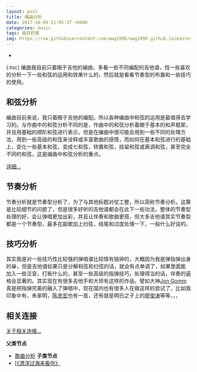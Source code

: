 ```yaml
---
layout: post
title: 编曲分析
date: 2017-10-09 21:05:37 +0800
categories: music
tags: 曲目积累
img: https://raw.githubusercontent.com/wwg1996/wwg1996.github.io/master/images/music.jpg
---
```

* 
{:toc}
编曲我目前只着眼于吉他的编曲，多看一些不同编配的吉他谱，找一些喜欢的分析一下一些和弦的运用和效果什么的，然后就是看看节奏型的布置和一些技巧的使用。

## 和弦分析

编曲目前来说，我只着眼于吉他的编配。所以各种编曲中和弦的运用是最值得去学习的。与作曲中的和弦分析不同的是，作曲中的和弦分析着眼于基本的和声框架，并且用基础的顺阶和弦进行表示，但是在编曲中很可能会用到一些不同的处理方法，用到一些高级的和弦来诠释或丰富歌曲的感情，而如何在基本和弦进行的基础上，变化一些基本和弦，变成七和弦，转置和弦，挂留和弦或离调和弦，甚至完全不同的和弦，这是编曲中和弦分析的重点。

[详细...](https://wwg1996.github.io/music/2017/10/09/hxfx.html)

## 节奏分析

节奏分析就是节奏型分析了，为了与其他标题对仗工整，所以简称节奏分析。这算是比较细节的问题了，但是很多好听的吉他谱都会在此下一些功法，整体的节奏型处理的好，会让弹唱更加出彩，并且让伴奏和歌曲更搭，但大多吉他谱其实节奏型都是一个节奏型，最多在副歌加上扫弦，结尾和过度处理一下，一般什么好说的。

## 技巧分析

其实我是对一些技巧性比较强的弹唱谱比较情有独钟的，大概因为我是弹指弹出身的😁，但是吉他谱如果只是分解和弦和扫弦的话，就会有点单调了，如果里面能加入一些泛音，打板什么的，甚至一些高级的指弹技巧，处理得当的话，伴奏的逼格会显著的。其实现在有很多吉他手和大师有这样的作品，譬如大神[Jon Gomm](https://v.qq.com/x/page/o0017xaylji.html)真是把指弹完美的融入了弹唱中，现在国内也有很多人在做这样的尝试了，比如我印象中有，朱家明，[陈彦宏](http://v.youku.com/v_show/id_XMjkxMDMxODM2.html)也有一首，还有就是明日之子上的[廖俊涛](https://v.qq.com/x/cover/5ypv3xhtj9cvhkk/r0024dv9kv3.html)等等，，，

## 相关连接

[关于相关连接...](https://wwg1996.github.io/pkm/2017/10/09/wzdjg.html)

**父类节点**
- [歌曲分析](https://wwg1996.github.io/music/2017/10/09/gqfx.html)
**子类节点**
- [[《漂洋过海来看你》 ](https://wwg1996.github.io/music/2017/10/09/flower.html)